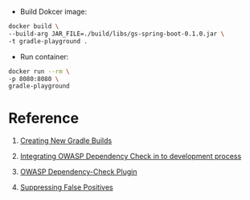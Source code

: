 - Build Dokcer image:

```bash
docker build \
--build-arg JAR_FILE=./build/libs/gs-spring-boot-0.1.0.jar \
-t gradle-playground .
```

- Run container:

``` bash
docker run --rm \
-p 8080:8080 \
gradle-playground
```

# Reference

1. [Creating New Gradle Builds](https://guides.gradle.org/creating-new-gradle-builds/)


2. [Integrating OWASP Dependency Check in to development process
](https://blog.gypsyengineer.com/en/security/integrating-owasp-dependency-check.html)

3. [OWASP Dependency-Check Plugin
](https://jenkins.io/doc/pipeline/steps/dependency-check-jenkins-plugin/)

4. [Suppressing False Positives](https://jeremylong.github.io/DependencyCheck/general/suppression.html)
